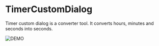 # TimerCustomDialog
Timer custom dialog is a converter tool. It converts hours, minutes and seconds into seconds.

![DEMO](https://github.com/dononcharles/TimerCustomDialog/blob/master/snapshot.gif)